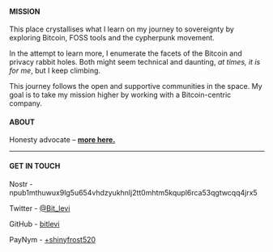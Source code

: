 #### MISSION
This place crystallises what I learn on my journey to sovereignty by exploring Bitcoin, FOSS tools and the cypherpunk movement.

In the attempt to learn more, I enumerate the facets of the Bitcoin and privacy rabbit holes. Both might seem technical and daunting, *at times, it is for me*, but I keep climbing.

This journey follows the open and supportive communities in the space. My goal is to take my mission higher by working with a Bitcoin-centric company.

#### ABOUT
Honesty advocate – [**more here.**](about)

---
#### GET IN TOUCH
Nostr - npub1mthuwux9lg5u654vhdzyukhnlj2tt0mhtm5kqupl6rca53qgtwcqq4jrx5

Twitter - [@Bit_levi](https://twitter.com/Bit_levi)

GitHub - [bitlevi](https://github.com/bitlevi)

PayNym - [+shinyfrost520](https://paynym.is/+shinyfrost520)
